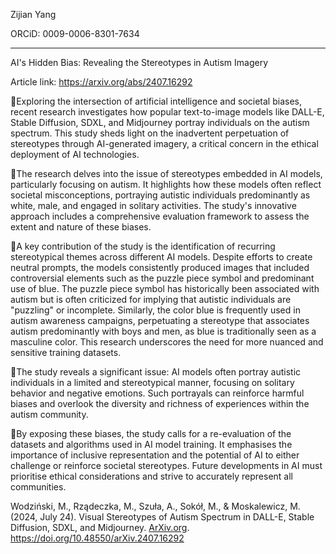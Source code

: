 Zijian Yang

ORCiD: 0009-0006-8301-7634

------

AI's Hidden Bias: Revealing the Stereotypes in Autism Imagery

Article link: https://arxiv.org/abs/2407.16292

📌Exploring the intersection of artificial intelligence and societal biases, recent research investigates how popular text-to-image models like DALL-E, Stable Diffusion, SDXL, and Midjourney portray individuals on the autism spectrum. This study sheds light on the inadvertent perpetuation of stereotypes through AI-generated imagery, a critical concern in the ethical deployment of AI technologies.

🔹The research delves into the issue of stereotypes embedded in AI models, particularly focusing on autism. It highlights how these models often reflect societal misconceptions, portraying autistic individuals predominantly as white, male, and engaged in solitary activities. The study's innovative approach includes a comprehensive evaluation framework to assess the extent and nature of these biases.

🔹A key contribution of the study is the identification of recurring stereotypical themes across different AI models. Despite efforts to create neutral prompts, the models consistently produced images that included controversial elements such as the puzzle piece symbol and predominant use of blue. The puzzle piece symbol has historically been associated with autism but is often criticized for implying that autistic individuals are "puzzling" or incomplete. Similarly, the color blue is frequently used in autism awareness campaigns, perpetuating a stereotype that associates autism predominantly with boys and men, as blue is traditionally seen as a masculine color. This research underscores the need for more nuanced and sensitive training datasets.

🔹The study reveals a significant issue: AI models often portray autistic individuals in a limited and stereotypical manner, focusing on solitary behavior and negative emotions. Such portrayals can reinforce harmful biases and overlook the diversity and richness of experiences within the autism community.

🔹By exposing these biases, the study calls for a re-evaluation of the datasets and algorithms used in AI model training. It emphasises the importance of inclusive representation and the potential of AI to either challenge or reinforce societal stereotypes. Future developments in AI must prioritise ethical considerations and strive to accurately represent all communities.

Wodziński, M., Rządeczka, M., Szuła, A., Sokół, M., & Moskalewicz, M. (2024, July 24). Visual Stereotypes of Autism Spectrum in DALL-E, Stable Diffusion, SDXL, and Midjourney. [ArXiv.org](http://ArXiv.org). https://doi.org/10.48550/arXiv.2407.16292
